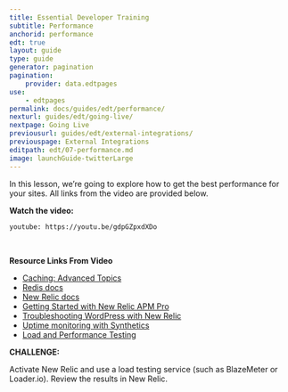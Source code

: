 ```yaml
---
title: Essential Developer Training
subtitle: Performance
anchorid: performance
edt: true
layout: guide
type: guide
generator: pagination
pagination:
    provider: data.edtpages
use:
    - edtpages
permalink: docs/guides/edt/performance/
nexturl: guides/edt/going-live/
nextpage: Going Live
previousurl: guides/edt/external-integrations/
previouspage: External Integrations
editpath: edt/07-performance.md
image: launchGuide-twitterLarge
---
```


In this lesson, we’re going to explore how to get the best performance for your sites.
All links from the video are provided below.

**Watch the video:**

`youtube: https://youtu.be/gdpGZpxdXDo`

<br />

**Resource Links From Video**

 - [Caching: Advanced Topics](/docs/caching-advanced-topics)
 - [Redis docs](/docs/redis)
 - [New Relic docs](/docs/new-relic/)
 - [Getting Started with New Relic APM Pro](https://pantheon.io/blog/getting-started-new-relic-apm-pro)
 - [Troubleshooting WordPress with New Relic](https://pantheon.io/blog/troubleshooting-wordpress-performance-new-relic)
 - [Uptime monitoring with Synthetics](/docs/new-relic/#configure-ping-monitors-for-availability)
 - [Load and Performance Testing](/docs/load-and-performance-testing/)

**CHALLENGE:**

Activate New Relic and use a load testing service (such as BlazeMeter or Loader.io). Review the results in New Relic.
